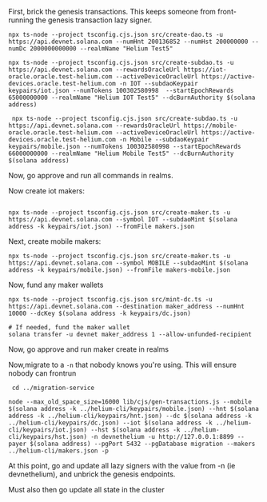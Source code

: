 First, brick the genesis transactions. This keeps someone from front-running the genesis transaction lazy signer.


```
npx ts-node --project tsconfig.cjs.json src/create-dao.ts -u https://api.devnet.solana.com --numHnt 200136852 --numHst 200000000 --numDc 2000000000000 --realmName "Helium Test5"

npx ts-node --project tsconfig.cjs.json src/create-subdao.ts -u https://api.devnet.solana.com --rewardsOracleUrl https://iot-oracle.oracle.test-helium.com --activeDeviceOracleUrl https://active-devices.oracle.test-helium.com -n IOT --subdaoKeypair keypairs/iot.json --numTokens 100302580998  --startEpochRewards 65000000000 --realmName "Helium IOT Test5" --dcBurnAuthority $(solana address)

 npx ts-node --project tsconfig.cjs.json src/create-subdao.ts -u https://api.devnet.solana.com --rewardsOracleUrl https://mobile-oracle.oracle.test-helium.com --activeDeviceOracleUrl https://active-devices.oracle.test-helium.com -n Mobile --subdaoKeypair keypairs/mobile.json --numTokens 100302580998 --startEpochRewards 66000000000 --realmName "Helium Mobile Test5" --dcBurnAuthority $(solana address)
```
Now, go approve and run all commands in realms.

Now create iot makers:

```

npx ts-node --project tsconfig.cjs.json src/create-maker.ts -u https://api.devnet.solana.com --symbol IOT --subdaoMint $(solana address -k keypairs/iot.json) --fromFile makers.json

```

Next, create mobile makers:

```
npx ts-node --project tsconfig.cjs.json src/create-maker.ts -u https://api.devnet.solana.com --symbol MOBILE --subdaoMint $(solana address -k keypairs/mobile.json) --fromFile makers-mobile.json
```

Now, fund any maker wallets

```
npx ts-node --project tsconfig.cjs.json src/mint-dc.ts -u https://api.devnet.solana.com --destination maker_address --numHnt 10000 --dcKey $(solana address -k keypairs/dc.json)

# If needed, fund the maker wallet
solana transfer -u devnet maker_address 1 --allow-unfunded-recipient 
```

Now, go approve and run maker create in realms

Now,migrate to a `-n` that nobody knows you're using. This will ensure nobody can frontrun

```
 cd ../migration-service

node --max_old_space_size=16000 lib/cjs/gen-transactions.js --mobile $(solana address -k ../helium-cli/keypairs/mobile.json) --hnt $(solana address -k ../helium-cli/keypairs/hnt.json) --dc $(solana address -k ../helium-cli/keypairs/dc.json) --iot $(solana address -k ../helium-cli/keypairs/iot.json) --hst $(solana address -k ../helium-cli/keypairs/hst.json) -n devnethelium -u http://127.0.0.1:8899 --payer $(solana address) --pgPort 5432 --pgDatabase migration --makers ../helium-cli/makers.json -p
```

At this point, go and update all lazy signers with the value from -n (ie devnethelium), and unbrick the genesis endpoints.

Must also then go update all state in the cluster